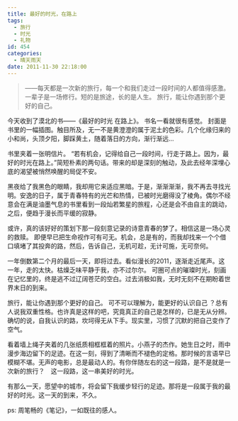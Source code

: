 ```yaml
---
title: 最好的时光，在路上
tags:
  - 旅行
  - 时光
  - 礼物
id: 454
categories:
  - 晴天雨天
date: 2011-11-30 22:18:00
---
```



>  ——每天都是一次新的旅行，每一个和我们走过一段时间的人都值得感激。 一辈子是一场修行。短的是旅途，长的是人生。 旅行，能让你遇到那个更好的自己。 
 
今天收到了漠北的书——《最好的时光 在路上》。 书名一看就很有感觉。 封面是书里的一幅插图。触目所及，无一不是黄澄澄的属于泥土的色彩。几个化缘归来的小和尚，头顶夕阳，脚踩黄土，随着落日的方向，渐行渐远... 

书里夹着一张明信片。 “若有机会，记得给自己一段时间，行走于路上。因为，最好的时光在路上。”简短朴素的两句话。带来的却是深刻的触动，及此去经年深埋心底的渴望被悄然唤醒的局促不安。 

黑夜给了我黑色的眼睛，我却用它来适应黑暗。于是，渐渐渐渐，我不再去寻找光明。安逸的日子，属于青春特有的光芒和热情，已被时光磨得没了棱角。偶尔不经意会在满是油墨气息的书里看到一段灿若繁星的旅程，心还是会不由自主的跳动，之后，便趋于漫长而平缓的寂静。 

或许，真的该好好的策划下那一段刻意记录的诗意青春的梦了。相信这是一场心灵的救赎。 即便早已把生命视作可有可无。机会，总是有的，而我却找来一个个借口填堵了其投奔的路，然后，告诉自己，无机可趁，无计可施，无可奈何。

一年倒数第二个月的最后一天，即将过去。看似漫长的2011，逐渐走近尾声。这一年，走的太快。枯燥乏味平静于我，亦不过尔尔。 可圈可点的璀璨时光，刻画在记忆里的，终是逃不过辽阔苍茫的空白。过去消极如我，无时无刻不在期盼着世界末日的到来。

旅行，能让你遇到那个更好的自己。 可不可以理解为，能更好的认识自己 ？总有人说我双重性格。也许真是这样的吧，究竟真正的自己是怎样的，已是无从分辨。确切的说，自我认识的路，坎坷得无从下手。现实里，习惯了沉默的把自己变作了空气。　

看着墙上绳子夹着的几张纸质相框框着的照片。小燕子的杰作。她生日之时，雨中漫步海边留下的足迹。在这一刻，得到了清晰而不褪色的定格。那时候的言语早已模糊不堪。无声的电影，总是最动人的。有你伴随左右的这一段路，是不是就是一次新的旅行？　这一段路，这一串美好的时光。

有那么一天，愿望中的城市，将会留下我缓步轻行的足迹。那将是一段属于我的最好的时光。这一天的到来，不久。

ps: 周笔畅的《笔记》，一如既往的感人。
 
